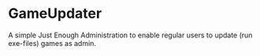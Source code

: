 # GameUpdater
A simple Just Enough Administration to enable regular users to update (run exe-files) games as admin.
